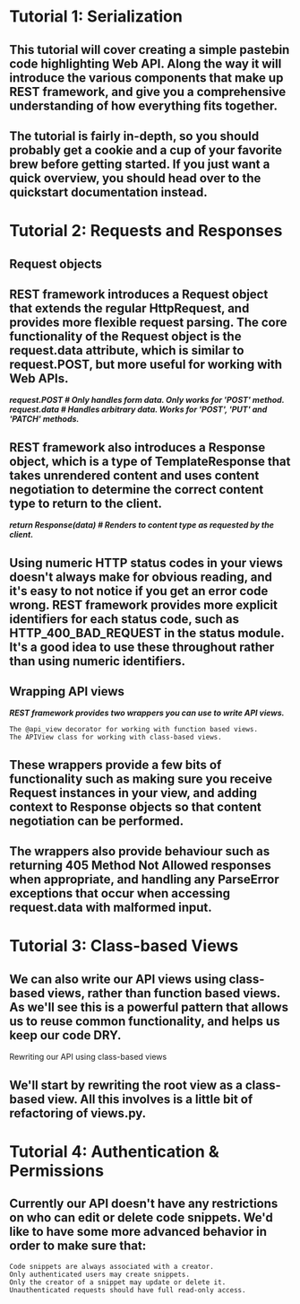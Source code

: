 # Tutorial 1: Serialization

## This tutorial will cover creating a simple pastebin code highlighting Web API. Along the way it will introduce the various components that make up REST framework, and give you a comprehensive understanding of how everything fits together.

## The tutorial is fairly in-depth, so you should probably get a cookie and a cup of your favorite brew before getting started. If you just want a quick overview, you should head over to the quickstart documentation instead.

# Tutorial 2: Requests and Responses

## Request objects

## REST framework introduces a Request object that extends the regular HttpRequest, and provides more flexible request parsing. The core functionality of the Request object is the request.data attribute, which is similar to request.POST, but more useful for working with Web APIs.

***request.POST  # Only handles form data.  Only works for 'POST' method.
request.data  # Handles arbitrary data.  Works for 'POST', 'PUT' and 'PATCH' methods.***

## REST framework also introduces a Response object, which is a type of TemplateResponse that takes unrendered content and uses content negotiation to determine the correct content type to return to the client.

***return Response(data)  # Renders to content type as requested by the client.***

## Using numeric HTTP status codes in your views doesn't always make for obvious reading, and it's easy to not notice if you get an error code wrong. REST framework provides more explicit identifiers for each status code, such as HTTP_400_BAD_REQUEST in the status module. It's a good idea to use these throughout rather than using numeric identifiers.

## Wrapping API views

***REST framework provides two wrappers you can use to write API views.***

    The @api_view decorator for working with function based views.
    The APIView class for working with class-based views.

## These wrappers provide a few bits of functionality such as making sure you receive Request instances in your view, and adding context to Response objects so that content negotiation can be performed.

## The wrappers also provide behaviour such as returning 405 Method Not Allowed responses when appropriate, and handling any ParseError exceptions that occur when accessing request.data with malformed input.

# Tutorial 3: Class-based Views

## We can also write our API views using class-based views, rather than function based views. As we'll see this is a powerful pattern that allows us to reuse common functionality, and helps us keep our code DRY.
Rewriting our API using class-based views

## We'll start by rewriting the root view as a class-based view. All this involves is a little bit of refactoring of views.py.

# Tutorial 4: Authentication & Permissions

## Currently our API doesn't have any restrictions on who can edit or delete code snippets. We'd like to have some more advanced behavior in order to make sure that:

    Code snippets are always associated with a creator.
    Only authenticated users may create snippets.
    Only the creator of a snippet may update or delete it.
    Unauthenticated requests should have full read-only access.
